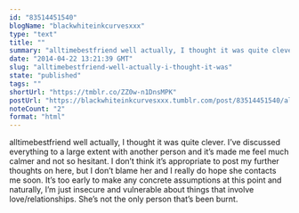 ```yaml
---
id: "83514451540"
blogName: "blackwhiteinkcurvesxxx"
type: "text"
title: ""
summary: "alltimebestfriend well actually, I thought it was quite clever. I've discussed everything to a large extent with another person..."
date: "2014-04-22 13:21:39 GMT"
slug: "alltimebestfriend-well-actually-i-thought-it-was"
state: "published"
tags: ""
shortUrl: "https://tmblr.co/ZZ0w-n1DnsMPK"
postUrl: "https://blackwhiteinkcurvesxxx.tumblr.com/post/83514451540/alltimebestfriend-well-actually-i-thought-it-was"
noteCount: "2"
format: "html"
---
```


alltimebestfriend well actually, I thought it was quite clever. I’ve discussed everything to a large extent with another person and it’s made me feel much calmer and not so hesitant. I don’t think it’s appropriate to post my further thoughts on here, but I don’t blame her and I really do hope she contacts me soon. It’s too early to make any concrete assumptions at this point and naturally, I’m just insecure and vulnerable about things that involve love/relationships. She’s not the only person that’s been burnt.
